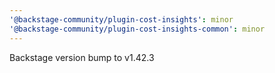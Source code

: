```yaml
---
'@backstage-community/plugin-cost-insights': minor
'@backstage-community/plugin-cost-insights-common': minor
---
```


Backstage version bump to v1.42.3
